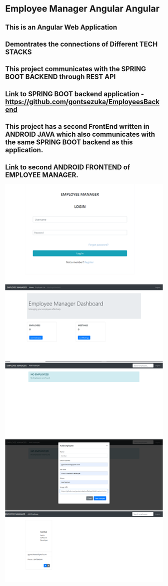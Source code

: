 # Employee Manager Angular Angular

## This is an Angular Web Application 

## Demontrates the connections of Different TECH STACKS

## This project communicates with the SPRING BOOT BACKEND through REST API

## Link to SPRING BOOT backend application - https://github.com/gontsezuka/EmployeesBackend

## This project has a second FrontEnd written in ANDROID JAVA which also communicates with the same SPRING BOOT backend as this application.

## Link to second ANDROID FRONTEND of EMPLOYEE MANAGER.


![](images/1-EmployeeMan.PNG)
![](images/2-EmployeeMan.PNG)
![](images/3-EmployeeMan.PNG)
![](images/4-EmployeeMan.PNG)
![](images/5-EmployeeMan.PNG)